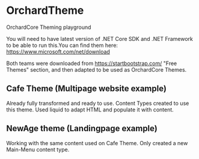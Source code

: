 # OrchardTheme
OrchardCore Theming playground

You will need to have latest version of .NET Core SDK and .NET Framework to be able to run this.You can find them here: https://www.microsoft.com/net/download

Both teams were downloaded from https://startbootstrap.com/ "Free Themes" section, and then adapted to be used as OrchardCore Themes. 

## Cafe Theme (Multipage website example)
Already fully transformed and ready to use. Content Types created to use this theme. Used liquid to adapt HTML and populate it with content.

## NewAge theme (Landingpage example)
Working with the same content used on Cafe Theme. Only created a new Main-Menu content type.
